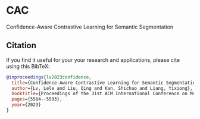 # CAC
Confidence-Aware Contrastive Learning for Semantic Segmentation


## Citation
If you find it useful for your your research and applications, please cite using this BibTeX:

```bibtex
@inproceedings{lv2023confidence,
  title={Confidence-Aware Contrastive Learning for Semantic Segmentation},
  author={Lv, Lele and Liu, Qing and Kan, Shichao and Liang, Yixiong},
  booktitle={Proceedings of the 31st ACM International Conference on Multimedia},
  pages={5584--5593},
  year={2023}
}
```

